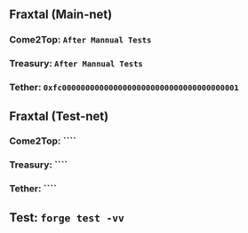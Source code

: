 ## Fraxtal (Main-net)
### Come2Top: ``After Mannual Tests``
### Treasury: ``After Mannual Tests``
### Tether:  ``0xfc00000000000000000000000000000000000001``

## Fraxtal (Test-net)
### Come2Top: ````
### Treasury: ````
### Tether: ````


## Test: ``forge test -vv``